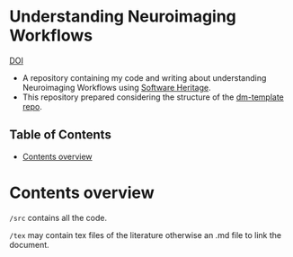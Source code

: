 # Understanding Neuroimaging Workflows
[DOI](https://doi.org/10.5281/zenodo.12699862)
* A repository containing my code and writing about understanding Neuroimaging Workflows using [Software Heritage](https://www.softwareheritage.org/).
* This repository prepared considering the structure of the [dm-template repo](https://github.com/NISOx-BDI/dm-template).

## Table of Contents
* [Contents overview](#contents-overview)

# Contents overview

```/src``` contains all the code.

```/tex``` may contain tex files of the literature otherwise an .md file to link the document.

